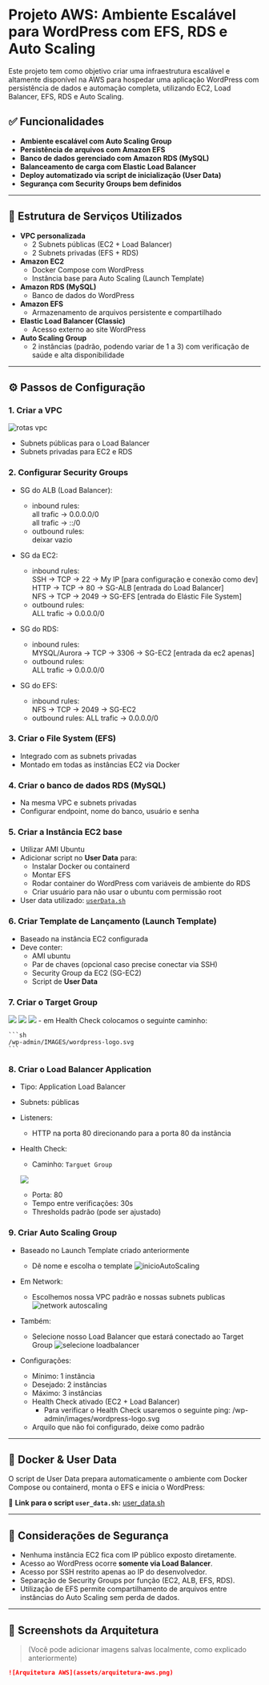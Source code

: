 # Projeto AWS: Ambiente Escalável para WordPress com EFS, RDS e Auto Scaling

Este projeto tem como objetivo criar uma infraestrutura escalável e altamente disponível na AWS para hospedar uma aplicação WordPress com persistência de dados e automação completa, utilizando EC2, Load Balancer, EFS, RDS e Auto Scaling.

## ✅ Funcionalidades

- **Ambiente escalável com Auto Scaling Group**
- **Persistência de arquivos com Amazon EFS**
- **Banco de dados gerenciado com Amazon RDS (MySQL)**
- **Balanceamento de carga com Elastic Load Balancer**
- **Deploy automatizado via script de inicialização (User Data)**
- **Segurança com Security Groups bem definidos**

---

## 📁 Estrutura de Serviços Utilizados

- **VPC personalizada**
  - 2 Subnets públicas (EC2 + Load Balancer)
  - 2 Subnets privadas (EFS + RDS)
- **Amazon EC2**
  - Docker Compose com WordPress
  - Instância base para Auto Scaling (Launch Template)
- **Amazon RDS (MySQL)**
  - Banco de dados do WordPress
- **Amazon EFS**
  - Armazenamento de arquivos persistente e compartilhado
- **Elastic Load Balancer (Classic)**
  - Acesso externo ao site WordPress
- **Auto Scaling Group**
  - 2 instâncias (padrão, podendo variar de 1 a 3) com verificação de saúde e alta disponibilidade

---

## ⚙️ Passos de Configuração

### 1. Criar a VPC
![rotas vpc](IMAGES/vpc01.png)
- Subnets públicas para o Load Balancer
- Subnets privadas para EC2 e RDS

### 2. Configurar Security Groups
- SG do ALB (Load Balancer):
    - inbound rules:  
    all trafic -> 0.0.0.0/0   
    all trafic -> ::/0
    - outbound rules:   
    deixar vazio
      
- SG da EC2:
    - inbound rules:   
    SSH -> TCP -> 22 -> My IP [para configuração e conexão como dev]   
    HTTP -> TCP -> 80 -> SG-ALB [entrada do Load Balancer]   
    NFS -> TCP -> 2049 -> SG-EFS [entrada do Elástic File System]     
    - outbound rules:    
    ALL trafic -> 0.0.0.0/0

- SG do RDS:
    - inbound rules:   
    MYSQL/Aurora -> TCP -> 3306 -> SG-EC2 [entrada da ec2 apenas]
    - outbound rules:    
    ALL trafic -> 0.0.0.0/0

- SG do EFS:
    - inbound rules:   
    NFS -> TCP -> 2049 -> SG-EC2
    - outbound rules: 
    ALL trafic -> 0.0.0.0/0

### 3. Criar o File System (EFS)
- Integrado com as subnets privadas
- Montado em todas as instâncias EC2 via Docker

### 4. Criar o banco de dados RDS (MySQL)
- Na mesma VPC e subnets privadas
- Configurar endpoint, nome do banco, usuário e senha

### 5. Criar a Instância EC2 base
- Utilizar AMI Ubuntu
- Adicionar script no **User Data** para:
  - Instalar Docker ou containerd
  - Montar EFS
  - Rodar container do WordPress com variáveis de ambiente do RDS
  - Criar usuário para não usar o ubuntu com permissão root
- User data utilizado: [`userData.sh`](./userData.sh)

### 6. Criar Template de Lançamento (Launch Template)
- Baseado na instância EC2 configurada
- Deve conter:
  - AMI ubuntu
  - Par de chaves (opcional caso precise conectar via SSH)
  - Security Group da EC2 (SG-EC2)
  - Script de **User Data**

### 7. Criar o Target Group

![](IMAGES/targetgroup01.png)
![](IMAGES/targetgroup012.png)
![](IMAGES/targetgroup03.png)
    - em Health Check colocamos o seguinte caminho:

    ```sh
    /wp-admin/IMAGES/wordpress-logo.svg
    ```


### 8. Criar o Load Balancer Application
- Tipo: Application Load Balancer
- Subnets: públicas
- Listeners:
  - HTTP na porta 80 direcionando para a porta 80 da instância
- Health Check:
  - Caminho: `Targuet Group`

  ![](IMAGES/loadbalancer03.png)

  - Porta: 80
  - Tempo entre verificações: 30s
  - Thresholds padrão (pode ser ajustado)

### 9. Criar Auto Scaling Group
- Baseado no Launch Template criado anteriormente    
    - Dê nome e escolha o template
![inicioAutoScaling](IMAGES/autoscaling01.png)

- Em Network: 
    - Escolhemos nossa VPC padrão e nossas subnets publicas 
    ![network autoscaling](IMAGES/autoscaling02.png)   

- Também: 
    - Selecione nosso Load Balancer que estará conectado ao Target Group
    ![selecione loadbalancer](IMAGES/autoscaling03.png)
- Configurações:
  - Mínimo: 1 instância
  - Desejado: 2 instâncias
  - Máximo: 3 instâncias
  - Health Check ativado (EC2 + Load Balancer)
    - Para verificar o Health Check usaremos o seguinte ping: /wp-admin/images/wordpress-logo.svg
  - Arquilo que não foi configurado, deixe como padrão

---

## 🐳 Docker & User Data

O script de User Data prepara automaticamente o ambiente com Docker Compose ou containerd, monta o EFS e inicia o WordPress:

🔗 **Link para o script `user_data.sh`:** [user_data.sh](./caminho/do/arquivo/user_data.sh)

---

## 🔐 Considerações de Segurança

- Nenhuma instância EC2 fica com IP público exposto diretamente.
- Acesso ao WordPress ocorre **somente via Load Balancer**.
- Acesso por SSH restrito apenas ao IP do desenvolvedor.
- Separação de Security Groups por função (EC2, ALB, EFS, RDS).
- Utilização de EFS permite compartilhamento de arquivos entre instâncias do Auto Scaling sem perda de dados.

---

## 📸 Screenshots da Arquitetura

> (Você pode adicionar imagens salvas localmente, como explicado anteriormente)

```markdown
![Arquitetura AWS](assets/arquitetura-aws.png)
